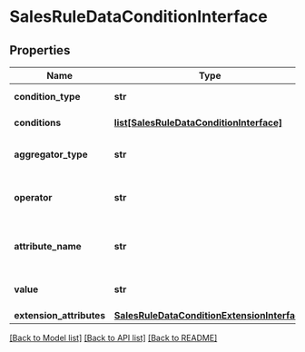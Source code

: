 # SalesRuleDataConditionInterface

## Properties
Name | Type | Description | Notes
------------ | ------------- | ------------- | -------------
**condition_type** | **str** | Condition type | 
**conditions** | [**list[SalesRuleDataConditionInterface]**](SalesRuleDataConditionInterface.md) | List of conditions | [optional] 
**aggregator_type** | **str** | The aggregator type | [optional] 
**operator** | **str** | The operator of the condition | 
**attribute_name** | **str** | The attribute name of the condition | [optional] 
**value** | **str** | The value of the condition | 
**extension_attributes** | [**SalesRuleDataConditionExtensionInterface**](SalesRuleDataConditionExtensionInterface.md) |  | [optional] 

[[Back to Model list]](../README.md#documentation-for-models) [[Back to API list]](../README.md#documentation-for-api-endpoints) [[Back to README]](../README.md)


